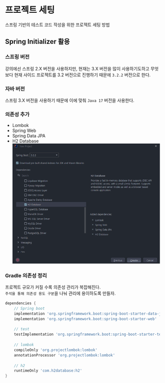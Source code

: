 # 프로젝트 세팅
스프링 기반의 테스트 코드 작성을 위한 프로젝트 세팅 방법

## Spring Initializer 활용
### 스프링 버전
강의에선 스프링 2.X 버전을 사용하지만, 현재는 3.X 버전을 많이 사용하기도하고 무엇보다 현재 사이드 프로젝트를 3.2 버전으로 진행하기 때문에 `3.2.2` 버전으로 한다.
### 자바 버전
스프링 3.X 버전을 사용하기 때문에 이에 맞춰 `Java 17` 버전을 사용한다.
### 의존성 추가
* Lombok
* Spring Web
* Spring Data JPA
* H2 Database
![img.png](img.png)
### Gradle 의존성 정리
프로젝트 규모가 커질 수록 의존성 관리가 복잡해진다.</br>
`주석을 통해 의존성 용도 구분`을 나눠 관리에 용이하도록 만들자.
```groovy
dependencies {
    // Spring boot
    implementation 'org.springframework.boot:spring-boot-starter-data-jpa'
    implementation 'org.springframework.boot:spring-boot-starter-web'
    
    // test
    testImplementation 'org.springframework.boot:spring-boot-starter-test'
    
    // lombok
    compileOnly 'org.projectlombok:lombok'
    annotationProcessor 'org.projectlombok:lombok'
    
    // h2
    runtimeOnly 'com.h2database:h2'
}
```
